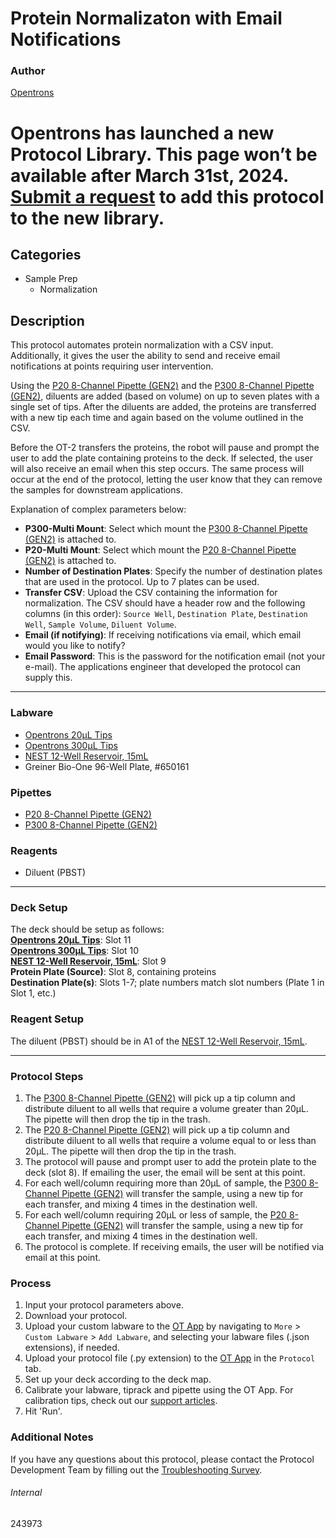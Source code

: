 # Protein Normalizaton with Email Notifications

### Author
[Opentrons](https://opentrons.com/)


# Opentrons has launched a new Protocol Library. This page won’t be available after March 31st, 2024. [Submit a request](https://docs.google.com/forms/d/e/1FAIpQLSdYYp9QCKow4nn0KlCVsMS3HX0eJ0N9O7-erajKvcpT0lWbSg/viewform) to add this protocol to the new library.

## Categories
* Sample Prep
	* Normalization

## Description
This protocol automates protein normalization with a CSV input. Additionally, it gives the user the ability to send and receive email notifications at points requiring user intervention.

Using the [P20 8-Channel Pipette (GEN2)](https://shop.opentrons.com/collections/ot-2-pipettes/products/8-channel-electronic-pipette) and the [P300 8-Channel Pipette (GEN2)](https://shop.opentrons.com/collections/ot-2-pipettes/products/8-channel-electronic-pipette), diluents are added (based on volume) on up to seven plates with a single set of tips. After the diluents are added, the proteins are transferred with a new tip each time and again based on the volume outlined in the CSV.  

Before the OT-2 transfers the proteins, the robot will pause and prompt the user to add the plate containing proteins to the deck. If selected, the user will also receive an email when this step occurs. The same process will occur at the end of the protocol, letting the user know that they can remove the samples for downstream applications.

Explanation of complex parameters below:
* **P300-Multi Mount**: Select which mount the [P300 8-Channel Pipette (GEN2)](https://shop.opentrons.com/collections/ot-2-pipettes/products/8-channel-electronic-pipette) is attached to.
* **P20-Multi Mount**: Select which mount the [P20 8-Channel Pipette (GEN2)](https://shop.opentrons.com/collections/ot-2-pipettes/products/8-channel-electronic-pipette) is attached to.
* **Number of Destination Plates**: Specify the number of destination plates that are used in the protocol. Up to 7 plates can be used.
* **Transfer CSV**: Upload the CSV containing the information for normalization. The CSV should have a header row and the following columns (in this order): `Source Well`, `Destination Plate`, `Destination Well`, `Sample Volume`, `Diluent Volume`.
* **Email (if notifying)**: If receiving notifications via email, which email would you like to notify?
* **Email Password**: This is the password for the notification email (not your e-mail). The applications engineer that developed the protocol can supply this.

---

### Labware
* [Opentrons 20µL  Tips](https://shop.opentrons.com/collections/opentrons-tips/products/opentrons-20ul-tips)
* [Opentrons 300µL Tips](https://shop.opentrons.com/collections/opentrons-tips/products/opentrons-300ul-tips)
* [NEST 12-Well Reservoir, 15mL](https://shop.opentrons.com/collections/verified-labware/products/nest-12-well-reservoir-15-ml)
* Greiner Bio-One 96-Well Plate, \#650161

### Pipettes
* [P20 8-Channel Pipette (GEN2)](https://shop.opentrons.com/collections/ot-2-pipettes/products/8-channel-electronic-pipette)
* [P300 8-Channel Pipette (GEN2)](https://shop.opentrons.com/collections/ot-2-pipettes/products/8-channel-electronic-pipette)

### Reagents
* Diluent (PBST)

---

### Deck Setup
The deck should be setup as follows:</br>
**[Opentrons 20µL  Tips](https://shop.opentrons.com/collections/opentrons-tips/products/opentrons-20ul-tips)**: Slot 11</br>
**[Opentrons 300µL  Tips](https://shop.opentrons.com/collections/opentrons-tips/products/opentrons-300ul-tips)**: Slot 10</br>
**[NEST 12-Well Reservoir, 15mL](https://shop.opentrons.com/collections/verified-labware/products/nest-12-well-reservoir-15-ml)**: Slot 9</br>
**Protein Plate (Source)**: Slot 8, containing proteins</br>
**Destination Plate(s)**: Slots 1-7; plate numbers match slot numbers (Plate 1 in Slot 1, etc.)</br>

### Reagent Setup
The diluent (PBST) should be in A1 of the [NEST 12-Well Reservoir, 15mL](https://shop.opentrons.com/collections/verified-labware/products/nest-12-well-reservoir-15-ml).

---

### Protocol Steps
1. The [P300 8-Channel Pipette (GEN2)](https://shop.opentrons.com/collections/ot-2-pipettes/products/8-channel-electronic-pipette) will pick up a tip column and distribute diluent to all wells that require a volume greater than 20µL. The pipette will then drop the tip in the trash.
2. The [P20 8-Channel Pipette (GEN2)](https://shop.opentrons.com/collections/ot-2-pipettes/products/8-channel-electronic-pipette) will pick up a tip column and distribute diluent to all wells that require a volume equal to or less than 20µL. The pipette will then drop the tip in the trash.
3. The protocol will pause and prompt user to add the protein plate to the deck (slot 8). If emailing the user, the email will be sent at this point.
4. For each well/column requiring more than 20µL of sample, the [P300 8-Channel Pipette (GEN2)](https://shop.opentrons.com/collections/ot-2-pipettes/products/8-channel-electronic-pipette) will transfer the sample, using a new tip for each transfer, and mixing 4 times in the destination well.
5. For each well/column requiring 20µL or less of sample, the [P20 8-Channel Pipette (GEN2)](https://shop.opentrons.com/collections/ot-2-pipettes/products/8-channel-electronic-pipette) will transfer the sample, using a new tip for each transfer, and mixing 4 times in the destination well.
6. The protocol is complete. If receiving emails, the user will be notified via email at this point.


### Process
1. Input your protocol parameters above.
2. Download your protocol.
3. Upload your custom labware to the [OT App](https://opentrons.com/ot-app) by navigating to `More` > `Custom Labware` > `Add Labware`, and selecting your labware files (.json extensions), if needed.
4. Upload your protocol file (.py extension) to the [OT App](https://opentrons.com/ot-app) in the `Protocol` tab.
5. Set up your deck according to the deck map.
6. Calibrate your labware, tiprack and pipette using the OT App. For calibration tips, check out our [support articles](https://support.opentrons.com/en/collections/1559720-guide-for-getting-started-with-the-ot-2).
7. Hit 'Run'.

### Additional Notes
If you have any questions about this protocol, please contact the Protocol Development Team by filling out the [Troubleshooting Survey](https://protocol-troubleshooting.paperform.co/).

###### Internal
243973

